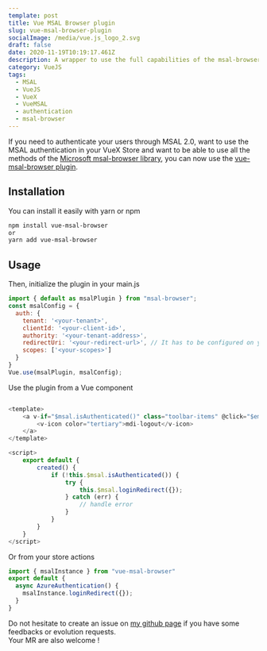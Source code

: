 ```yaml
---
template: post
title: Vue MSAL Browser plugin
slug: vue-msal-browser-plugin
socialImage: /media/vue.js_logo_2.svg
draft: false
date: 2020-11-19T10:19:17.461Z
description: A wrapper to use the full capabilities of the msal-browser library with VueJS. 
category: VueJS
tags:
  - MSAL
  - VueJS
  - VueX
  - VueMSAL
  - authentication
  - msal-browser
---
```


If you need to authenticate your users through MSAL 2.0, want to use the MSAL authentication in your VueX Store and want to be able to use all the methods of the [Microsoft msal-browser library](https://github.com/AzureAD/microsoft-authentication-library-for-js), you can now use the [vue-msal-browser plugin](https://www.npmjs.com/package/vue-msal-browser).

## Installation

You can install it easily with yarn or npm

```bash
npm install vue-msal-browser
or
yarn add vue-msal-browser
```

## Usage

Then, initialize the plugin in your main.js

``` javascript
import { default as msalPlugin } from "msal-browser";
const msalConfig = {
  auth: {
    tenant: '<your-tenant>',
    clientId: '<your-client-id>',
    authority: '<your-tenant-address>',
    redirectUri: '<your-redirect-url>', // It has to be configured on your Azure tenant
    scopes: ['<your-scopes>']
  }
}
Vue.use(msalPlugin, msalConfig);
```

Use the plugin from a Vue component

``` javascript

<template>
    <a v-if="$msal.isAuthenticated()" class="toolbar-items" @click="$emit('logout')">
        <v-icon color="tertiary">mdi-logout</v-icon>
    </a>
</template>

<script>
    export default {
        created() {
            if (!this.$msal.isAuthenticated()) {
                try {
                    this.$msal.loginRedirect({});
                } catch (err) {
                    // handle error
                }
            }
        }
    }
</script>

```

Or from your store actions

``` javascript
import { msalInstance } from "vue-msal-browser"
export default {
  async AzureAuthentication() {
    msalInstance.loginRedirect({});
  }
}
```

Do not hesitate to create an issue on [my github page](https://github.com/ahermant/vue-msal-browser) if you have some feedbacks or evolution requests.  
Your MR are also welcome ! 